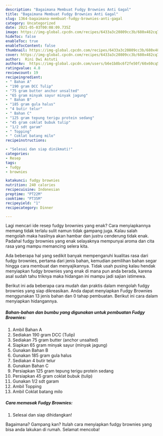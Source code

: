 ```yaml
---
description: "Bagaimana Membuat Fudgy Brownies Anti Gagal"
title: "Bagaimana Membuat Fudgy Brownies Anti Gagal"
slug: 1364-bagaimana-membuat-fudgy-brownies-anti-gagal
category: Uncategorized
date: 2021-05-03T00:08:09.735Z
image: https://img-global.cpcdn.com/recipes/6433a3c20809cc3b/680x482cq70/fudgy-brownies-foto-resep-utama.jpg
hideToc: false
enableToc: true
enableTocContent: false
thumbnail: https://img-global.cpcdn.com/recipes/6433a3c20809cc3b/680x482cq70/fudgy-brownies-foto-resep-utama.jpg
cover: https://img-global.cpcdn.com/recipes/6433a3c20809cc3b/680x482cq70/fudgy-brownies-foto-resep-utama.jpg
author:  Rini Dwi Astuti
authorAv:  https://img-global.cpcdn.com/users/b6e1b8bc6f2fe50f/60x60cq50/avatar.jpg
ratingvalue: 4.8
reviewcount: 19
recipeingredient:
- " Bahan A"
- "190 gram DCC Tulip"
- "75 gram butter anchor unsalted"
- "65 gram minyak sayur minyak jagung"
- " Bahan B"
- "185 gram gula halus"
- "4 butir telur"
- " Bahan C"
- "125 gram tepung terigu protein sedang"
- "45 gram coklat bubuk tulip"
- "1/2 sdt garam"
- " Topping"
- " Coklat batang milo"
recipeinstructions:

- "Selesai dan siap dinikmati!"
categories:
- Resep
tags:
- fudgy
- brownies

katakunci: fudgy brownies 
nutrition: 240 calories
recipecuisine: Indonesian
preptime: "PT22M"
cooktime: "PT35M"
recipeyield: "1"
recipecategory: Dinner

---
```



Lagi mencari ide resep fudgy brownies yang enak? Cara menyiapkannya memang tidak terlalu sulit namun tidak gampang juga. Kalau salah mengolah maka hasilnya akan hambar dan justru cenderung tidak enak. Padahal fudgy brownies yang enak selayaknya mempunyai aroma dan cita rasa yang mampu memancing selera kita.




Ada beberapa hal yang sedikit banyak mempengaruhi kualitas rasa dari fudgy brownies, pertama dari jenis bahan, kemudian pemilihan bahan segar hingga cara membuat dan menyajikannya. Tidak usah pusing kalau hendak menyiapkan fudgy brownies yang enak di mana pun anda berada, karena asal sudah tahu triknya maka hidangan ini mampu jadi sajian istimewa.


Berikut ini ada beberapa cara mudah dan praktis dalam mengolah fudgy brownies yang siap dikreasikan. Anda dapat menyiapkan Fudgy Brownies menggunakan 13 jenis bahan dan 0 tahap pembuatan. Berikut ini cara dalam menyiapkan hidangannya.

<!--inarticleads1-->

##### Bahan-bahan dan bumbu yang digunakan untuk pembuatan Fudgy Brownies:

1. Ambil  Bahan A
1. Sediakan 190 gram DCC (Tulip)
1. Sediakan 75 gram butter (anchor unsalted)
1. Siapkan 65 gram minyak sayur (minyak jagung)
1. Gunakan  Bahan B
1. Gunakan 185 gram gula halus
1. Sediakan 4 butir telur
1. Gunakan  Bahan C
1. Persiapkan 125 gram tepung terigu protein sedang
1. Persiapkan 45 gram coklat bubuk (tulip)
1. Gunakan 1/2 sdt garam
1. Ambil  Topping
1. Ambil  Coklat batang milo




<!--inarticleads2-->

##### Cara memasak Fudgy Brownies:


1. Selesai dan siap dihidangkan!



Bagaimana? Gampang kan? Itulah cara menyiapkan fudgy brownies yang bisa anda lakukan di rumah. Selamat mencoba!
